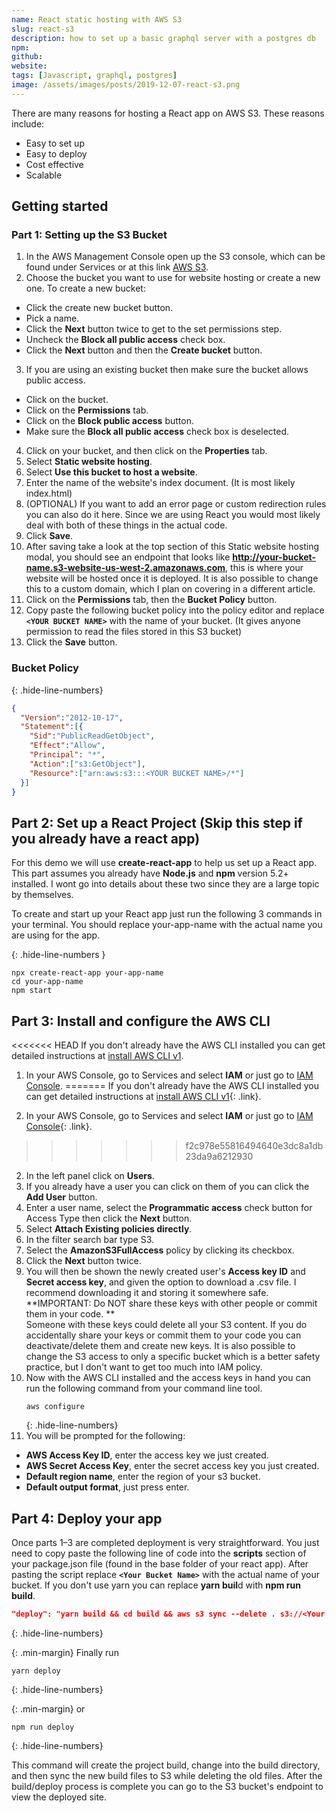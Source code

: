 ```yaml
---
name: React static hosting with AWS S3
slug: react-s3
description: how to set up a basic graphql server with a postgres db
npm: 
github: 
website: 
tags: [Javascript, graphql, postgres]
image: /assets/images/posts/2019-12-07-react-s3.png
---
```

There are many reasons for hosting a React app on AWS S3.
These reasons include:
- Easy to set up
- Easy to deploy
- Cost effective
- Scalable

## Getting started

### Part 1: Setting up the S3 Bucket

1. In the AWS Management Console open up the S3 console, which can be found under Services or at this link [AWS S3](https://console.aws.amazon.com/s3/).
2. Choose the bucket you want to use for website hosting or create a new one. To create a new bucket: 
- Click the create new bucket button.
- Pick a name.
- Click the **Next** button twice to get to the set permissions step.
- Uncheck the **Block all public access** check box.
- Click the **Next** button and then the **Create bucket** button.
3. If you are using an existing bucket then make sure the bucket allows public access.
- Click on the bucket.
- Click on the **Permissions** tab.
- Click on the **Block public access** button.
- Make sure the **Block all public access** check box is deselected.
4. Click on your bucket, and then click on the **Properties** tab.
5. Select **Static website hosting**.
6. Select **Use this bucket to host a website**.
7. Enter the name of the website's index document. (It is most likely index.html)
8. (OPTIONAL) If you want to add an error page or custom redirection rules you can also do it here. Since we are using React you would most likely deal with both of these things in the actual code. 
9. Click **Save**.
10. After saving take a look at the top section of this Static website hosting modal, you should see an endpoint that looks like **http://your-bucket-name.s3-website-us-west-2.amazonaws.com**, this is where your website will be hosted once it is deployed. It is also possible to change this to a custom domain, which I plan on covering in a different article.
11. Click on the **Permissions** tab, then the **Bucket Policy** button.
12. Copy paste the following bucket policy into the policy editor and replace **``<YOUR BUCKET NAME>``** with the name of your bucket. (It gives anyone permission to read the files stored in this S3 bucket)
13. Click the **Save** button.

### Bucket Policy

{: .hide-line-numbers}
``` json
{
  "Version":"2012-10-17",
  "Statement":[{
    "Sid":"PublicReadGetObject",
    "Effect":"Allow",
    "Principal": "*",
    "Action":["s3:GetObject"],
    "Resource":["arn:aws:s3:::<YOUR BUCKET NAME>/*"]
  }]
}
```

## Part 2: Set up a React Project (Skip this step if you already have a react app)

For this demo we will use **create-react-app** to help us set up a React app. This part assumes you already have **Node.js** and **npm** version 5.2+ installed. I wont go into details about these two since they are a large topic by themselves.

To create and start up your React app just run the following 3 commands in your terminal. You should replace your-app-name with the actual name you are using for the app.

{: .hide-line-numbers }
``` shell_session
npx create-react-app your-app-name
cd your-app-name
npm start
```

## Part 3: Install and configure the AWS CLI  
<<<<<<< HEAD
If you don't already have the AWS CLI installed you can get detailed instructions at [install AWS CLI v1](https://medium.com/r/?url=https%3A%2F%2Fdocs.aws.amazon.com%2Fcli%2Flatest%2Fuserguide%2Finstall-cliv1.html).

1. In your AWS Console, go to Services and select **IAM** or just go to [IAM Console](https://medium.com/r/?url=https%3A%2F%2Fconsole.aws.amazon.com%2Fiam%2Fhome%3Fregion%3Dus-west-2%23%2Fhome).
=======
If you don't already have the AWS CLI installed you can get detailed instructions at [install AWS CLI v1](https://medium.com/r/?url=https%3A%2F%2Fdocs.aws.amazon.com%2Fcli%2Flatest%2Fuserguide%2Finstall-cliv1.html){: .link}.

1. In your AWS Console, go to Services and select **IAM** or just go to [IAM Console](https://medium.com/r/?url=https%3A%2F%2Fconsole.aws.amazon.com%2Fiam%2Fhome%3Fregion%3Dus-west-2%23%2Fhome){: .link}.
>>>>>>> f2c978e55816494640e3dc8a1db23da9a6212930
2. In the left panel click on **Users**. 
3. If you already have a user you can click on them of you can click the **Add User** button.
4. Enter a user name, select the **Programmatic access** check button for Access Type then click the **Next** button.
5. Select **Attach Existing policies directly**.
6. In the filter search bar type S3.
7. Select the **AmazonS3FullAccess** policy by clicking its checkbox.
8. Click the **Next** button twice. 
9. You will then be shown the newly created user's **Access key ID** and **Secret access key**, and given the option to download a .csv file. I recommend downloading it and storing it somewhere safe.  
**IMPORTANT: Do NOT share these keys with other people or commit them in your code. **  
Someone with these keys could delete all your S3 content. If you do accidentally share your keys or commit them to your code you can deactivate/delete them and create new keys. It is also possible to change the S3 access to only a specific bucket which is a better safety practice, but I don't want to get too much into IAM policy.
10. Now with the AWS CLI installed and the access keys in hand you can run the following command from your command line tool.   
    ``` shell_session
    aws configure
    ```
    {: .hide-line-numbers}
11. You will be prompted for the following:
- **AWS Access Key ID**, enter the access key we just created.
- **AWS Secret Access Key**, enter the secret access key you just created.
- **Default region name**, enter the region of your s3 bucket.
- **Default output format**, just press enter.

## Part 4: Deploy your app

Once parts 1–3 are completed deployment is very straightforward. You just need to copy paste the following line of code into the **scripts** section of your package.json file (found in the base folder of your react app). After pasting the script replace **``<Your Bucket Name>``** with the actual name of your bucket. If you don't use yarn you can replace **yarn buil**d with **npm run build**.

``` json
"deploy": "yarn build && cd build && aws s3 sync --delete . s3://<Your Bucket Name> && cd .."
```
{: .hide-line-numbers}

{: .min-margin}
Finally run

``` shell_session
yarn deploy
```
{: .hide-line-numbers}

{: .min-margin}
or

``` shell_session
npm run deploy
```
{: .hide-line-numbers}

This command will create the project build, change into the build directory, and then sync the new build files to S3 while deleting the old files. After the build/deploy process is complete you can go to the S3 bucket's endpoint to view the deployed site.
